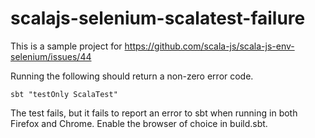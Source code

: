 # scalajs-selenium-scalatest-failure

This is a sample project for https://github.com/scala-js/scala-js-env-selenium/issues/44

Running the following should return a non-zero error code.

`sbt "testOnly ScalaTest"`

The test fails, but it fails to report an error to sbt when running in both Firefox and Chrome. Enable the browser of choice in build.sbt.
